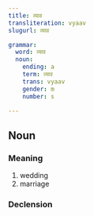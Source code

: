 ```yaml
---
title: व्याव
transliteration: vyaav
slugurl: व्याव

grammar: 
  word: व्याव
  noun:
    ending: a
    term: व्याव
    trans: vyaav
    gender: m
    number: s

---
```


## Noun
### Meaning
1. wedding
2. marriage

### Declension
<noun-decl :grammar="grammar"></noun-decl>